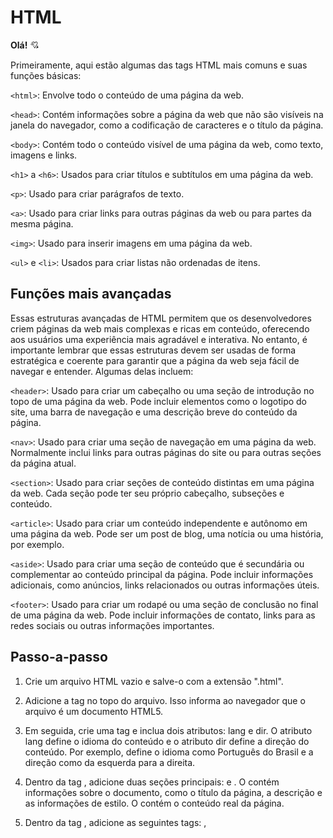 # HTML
**Olá!** :cupid:

Primeiramente, aqui estão algumas das tags HTML mais comuns e suas funções básicas:

`<html>`: Envolve todo o conteúdo de uma página da web.

`<head>`: Contém informações sobre a página da web que não são visíveis na janela do navegador, como a codificação de caracteres e o título da página.

`<body>`: Contém todo o conteúdo visível de uma página da web, como texto, imagens e links.

`<h1>` a `<h6>`: Usados para criar títulos e subtítulos em uma página da web.
  
`<p>`: Usado para criar parágrafos de texto.
  
`<a>`: Usado para criar links para outras páginas da web ou para partes da mesma página.
  
`<img>`: Usado para inserir imagens em uma página da web.
  
`<ul>` e `<li>`: Usados para criar listas não ordenadas de itens.

## Funções mais avançadas
Essas estruturas avançadas de HTML permitem que os desenvolvedores criem páginas da web mais complexas e ricas em conteúdo, oferecendo aos usuários uma experiência mais agradável e interativa. No entanto, é importante lembrar que essas estruturas devem ser usadas de forma estratégica e coerente para garantir que a página da web seja fácil de navegar e entender. Algumas delas incluem:

`<header>`: Usado para criar um cabeçalho ou uma seção de introdução no topo de uma página da web. Pode incluir elementos como o logotipo do site, uma barra de navegação e uma descrição breve do conteúdo da página.

`<nav>`: Usado para criar uma seção de navegação em uma página da web. Normalmente inclui links para outras páginas do site ou para outras seções da página atual.

`<section>`: Usado para criar seções de conteúdo distintas em uma página da web. Cada seção pode ter seu próprio cabeçalho, subseções e conteúdo.

`<article>`: Usado para criar um conteúdo independente e autônomo em uma página da web. Pode ser um post de blog, uma notícia ou uma história, por exemplo.

`<aside>`: Usado para criar uma seção de conteúdo que é secundária ou complementar ao conteúdo principal da página. Pode incluir informações adicionais, como anúncios, links relacionados ou outras informações úteis.
  
`<footer>`: Usado para criar um rodapé ou uma seção de conclusão no final de uma página da web. Pode incluir informações de contato, links para as redes sociais ou outras informações importantes.

## Passo-a-passo
1. Crie um arquivo HTML vazio e salve-o com a extensão ".html".

2. Adicione a tag <!DOCTYPE html> no topo do arquivo. Isso informa ao navegador que o arquivo é um documento HTML5.

3. Em seguida, crie uma tag <html> e inclua dois atributos: lang e dir. O atributo lang define o idioma do conteúdo e o atributo dir define a direção do conteúdo. Por exemplo, <html lang="pt-br" dir="ltr"> define o idioma como Português do Brasil e a direção como da esquerda para a direita.

4. Dentro da tag <html>, adicione duas seções principais: <head> e <body>. O <head> contém informações sobre o documento, como o título da página, a descrição e as informações de estilo. O <body> contém o conteúdo real da página.

5. Dentro da tag <head>, adicione as seguintes tags: <meta>, <title>, e <link>. A tag <meta> fornece informações adicionais sobre o documento, como a codificação de caracteres e as palavras-chave para motores de busca. A tag <title> define o título da página que aparece na aba do navegador. A tag <link> é usada para vincular
  
## Demonstração visual
Um exemplo simples de código HTML que inclui uma imagem, um parágrafo e um link:
 ```
<!DOCTYPE html>
<html lang="pt-br">
  <head>
    <meta charset="UTF-8">
    <title>Exemplo de Página HTML</title>
  </head>
  <body>
    <h1>Bem-vindo ao meu site!</h1>
    <img src="https://via.placeholder.com/150" alt="Imagem de exemplo">
    <p>Este é um exemplo simples de uma página HTML. Aqui você pode encontrar informações sobre mim e minhas habilidades.</p>
    <a href="https://www.linkedin.com/in/exemplo/">Clique aqui para visitar meu perfil no LinkedIn</a>
  </body>
</html>
```
